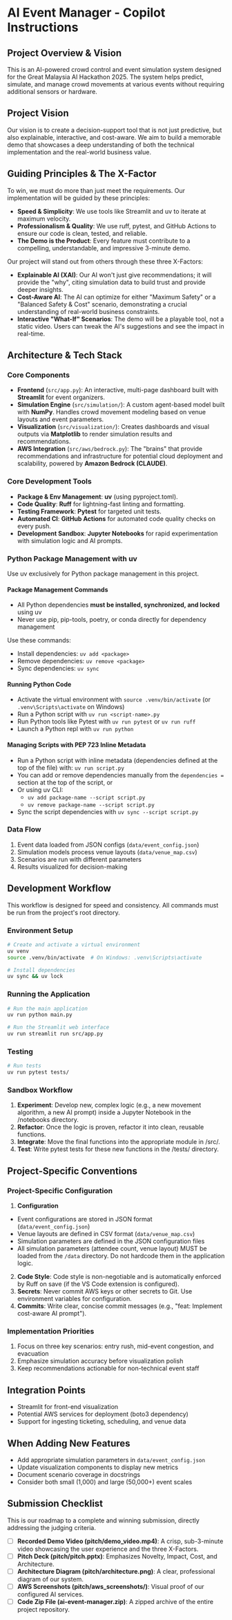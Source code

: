 # AI Event Manager - Copilot Instructions

## Project Overview & Vision
This is an AI-powered crowd control and event simulation system designed for the Great Malaysia AI Hackathon 2025. The system helps predict, simulate, and manage crowd movements at various events without requiring additional sensors or hardware. 

## Project Vision
Our vision is to create a decision-support tool that is not just predictive, but also explainable, interactive, and cost-aware. We aim to build a memorable demo that showcases a deep understanding of both the technical implementation and the real-world business value.

## Guiding Principles & The X-Factor
To win, we must do more than just meet the requirements. Our implementation will be guided by these principles:
- **Speed & Simplicity**: We use tools like Streamlit and uv to iterate at maximum velocity.
- **Professionalism & Quality**: We use ruff, pytest, and GitHub Actions to ensure our code is clean, tested, and reliable.
- **The Demo is the Product**: Every feature must contribute to a compelling, understandable, and impressive 3-minute demo.

Our project will stand out from others through these three X-Factors:
- **Explainable AI (XAI)**: Our AI won't just give recommendations; it will provide the "why", citing simulation data to build trust and provide deeper insights.
- **Cost-Aware AI**: The AI can optimize for either "Maximum Safety" or a "Balanced Safety & Cost" scenario, demonstrating a crucial understanding of real-world business constraints.
- **Interactive "What-If" Scenarios**: The demo will be a playable tool, not a static video. Users can tweak the AI's suggestions and see the impact in real-time.

## Architecture & Tech Stack

### Core Components
- **Frontend** (`src/app.py`): An interactive, multi-page dashboard built with **Streamlit** for event organizers.
- **Simulation Engine** (`src/simulation/`): A custom agent-based model built with **NumPy**. Handles crowd movement modeling based on venue layouts and event parameters.
- **Visualization** (`src/visualization/`): Creates dashboards and visual outputs via **Matplotlib** to render simulation results and recommendations.
- **AWS Integration** (`src/aws/bedrock.py`): The "brains" that provide recommendations and infrastructure for potential cloud deployment and scalability, powered by **Amazon Bedrock (CLAUDE)**.

### Core Development Tools
- **Package & Env Management**: **uv** (using pyproject.toml).
- **Code Quality**: **Ruff** for lightning-fast linting and formatting.
- **Testing Framework**: **Pytest** for targeted unit tests.
- **Automated CI**: **GitHub Actions** for automated code quality checks on every push.
- **Development Sandbox**: **Jupyter Notebooks** for rapid experimentation with simulation logic and AI prompts.

### Python Package Management with uv
Use uv exclusively for Python package management in this project.

#### Package Management Commands
- All Python dependencies **must be installed, synchronized, and locked** using uv
- Never use pip, pip-tools, poetry, or conda directly for dependency management

Use these commands:
- Install dependencies: `uv add <package>`
- Remove dependencies: `uv remove <package>`
- Sync dependencies: `uv sync`

#### Running Python Code
- Activate the virtual environment with `source .venv/bin/activate` (or `.venv\Scripts\activate` on Windows)
- Run a Python script with `uv run <script-name>.py`
- Run Python tools like Pytest with `uv run pytest` or `uv run ruff`
- Launch a Python repl with `uv run python`

#### Managing Scripts with PEP 723 Inline Metadata
- Run a Python script with inline metadata (dependencies defined at the top of the file) with: `uv run script.py`
- You can add or remove dependencies manually from the `dependencies =` section at the top of the script, or
- Or using uv CLI:
  - `uv add package-name --script script.py`
  - `uv remove package-name --script script.py`
- Sync the script dependencies with `uv sync --script script.py`

### Data Flow
1. Event data loaded from JSON configs (`data/event_config.json`)
2. Simulation models process venue layouts (`data/venue_map.csv`) 
3. Scenarios are run with different parameters
4. Results visualized for decision-making

## Development Workflow
This workflow is designed for speed and consistency. All commands must be run from the project's root directory.

### Environment Setup
```bash
# Create and activate a virtual environment
uv venv
source .venv/bin/activate  # On Windows: .venv\Scripts\activate

# Install dependencies
uv sync && uv lock
```

### Running the Application
```bash
# Run the main application
uv run python main.py

# Run the Streamlit web interface
uv run streamlit run src/app.py
```

### Testing
```bash
# Run tests
uv run pytest tests/
```

### Sandbox Workflow
1. **Experiment**: Develop new, complex logic (e.g., a new movement algorithm, a new AI prompt) inside a Jupyter Notebook in the /notebooks directory.
2. **Refactor**: Once the logic is proven, refactor it into clean, reusable functions.
3. **Integrate**: Move the final functions into the appropriate module in /src/.
4. **Test**: Write pytest tests for these new functions in the /tests/ directory.

## Project-Specific Conventions

### Project-Specific Configuration
1. **Configuration**
- Event configurations are stored in JSON format (`data/event_config.json`)
- Venue layouts are defined in CSV format (`data/venue_map.csv`)
- Simulation parameters are defined in the JSON configuration files
- All simulation parameters (attendee count, venue layout) MUST be loaded from the `/data` directory. Do not hardcode them in the application logic.
2. **Code Style**: Code style is non-negotiable and is automatically enforced by Ruff on save (if the VS Code extension is configured).
3. **Secrets**: Never commit AWS keys or other secrets to Git. Use environment variables for configuration.
4. **Commits**: Write clear, concise commit messages (e.g., "feat: Implement cost-aware AI prompt").

### Implementation Priorities
1. Focus on three key scenarios: entry rush, mid-event congestion, and evacuation
2. Emphasize simulation accuracy before visualization polish
3. Keep recommendations actionable for non-technical event staff

## Integration Points
- Streamlit for front-end visualization
- Potential AWS services for deployment (boto3 dependency)
- Support for ingesting ticketing, scheduling, and venue data

## When Adding New Features
- Add appropriate simulation parameters in `data/event_config.json`
- Update visualization components to display new metrics
- Document scenario coverage in docstrings
- Consider both small (1,000) and large (50,000+) event scales

## Submission Checklist
This is our roadmap to a complete and winning submission, directly addressing the judging criteria.
- [ ] **Recorded Demo Video (pitch/demo_video.mp4)**: A crisp, sub-3-minute video showcasing the user experience and the three X-Factors.
- [ ] **Pitch Deck (pitch/pitch.pptx)**: Emphasizes Novelty, Impact, Cost, and Architecture.
- [ ] **Architecture Diagram (pitch/architecture.png)**: A clear, professional diagram of our system.
- [ ] **AWS Screenshots (pitch/aws_screenshots/)**: Visual proof of our configured AI services.
- [ ] **Code Zip File (ai-event-manager.zip)**: A zipped archive of the entire project repository.